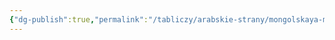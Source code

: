 ```yaml
---
{"dg-publish":true,"permalink":"/tabliczy/arabskie-strany/mongolskaya-miniatyura/","dgPassFrontmatter":true}
---
```



